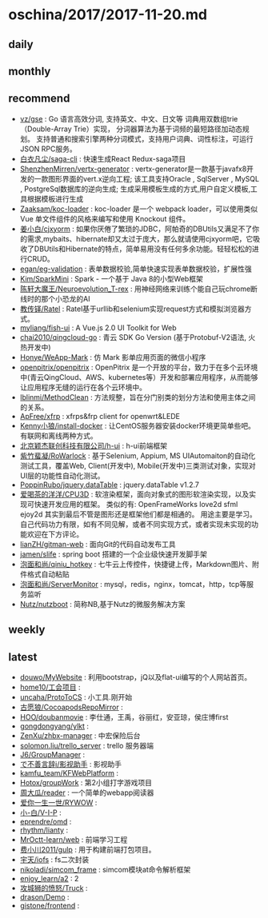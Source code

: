 # oschina/2017/2017-11-20.md



## daily



## monthly



## recommend

- [vz/gse](http://git.oschina.net/veni0/gse) : Go 语言高效分词, 支持英文、中文、日文等 词典用双数组trie（Double-Array Trie）实现， 分词器算法为基于词频的最短路径加动态规划。 支持普通和搜索引擎两种分词模式，支持用户词典、词性标注，可运行JSON RPC服务。
- [白衣凡尘/saga-cli](http://git.oschina.net/daoxiaozhang/saga-cli) : 快速生成React Redux-saga项目
- [ShenzhenMirren/vertx-generator](http://git.oschina.net/duhua/vertx-generator) : vertx-generator是一款基于javafx8开发的一款图形界面的vert.x逆向工程; 该工具支持Oracle , SqlServer , MySQL , PostgreSql数据库的逆向生成; 生成采用模板生成的方式,用户自定义模板,工具根据模板进行生成
- [Zaaksam/koc-loader](http://git.oschina.net/zaaksam/koc-loader) : koc-loader 是一个 webpack loader，可以使用类似 Vue 单文件组件的风格来编写和使用 Knockout 组件。
- [姜小白/cjxyorm](http://git.oschina.net/jfhb/CJXYORM) : 如果你厌倦了繁琐的JDBC，阿帕奇的DBUtils又满足不了你的需求,mybaits、hibernate却又太过于庞大，那么就请使用cjxyorm吧，它吸收了DBUtils和Hibernate的特点，简单易用没有任何多余功能。轻轻松松的进行CRUD。
- [egan/eg-validation](http://git.oschina.net/egzosn/eg-validation) : 表单数据校验,简单快速实现表单数据校验，扩展性强
- [Kim/SparkMini](http://git.oschina.net/liloo/SparkMini) : Spark - 一个基于 Java 8的小型Web框架
- [陈轩大魔王/Neuroevolution_T-rex](http://git.oschina.net/cxwithyxy/Neuroevolution_T-rex) : 用神经网络来训练个能自己玩chrome断线时的那个小恐龙的AI
- [教传铎/Ratel](http://git.oschina.net/jiaochuanduo/Ratel) : Ratel基于urllib和selenium实现request方式和模拟浏览器方式。
- [myliang/fish-ui](http://git.oschina.net/myliang/fish-ui) : A Vue.js 2.0 UI Toolkit for Web
- [chai2010/qingcloud-go](http://git.oschina.net/chai2010/qingcloud-go) : 青云 SDK Go Version (基于Protobuf-V2语法, 火热开发中)
- [Honye/WeApp-Mark](http://git.oschina.net/x1299906945/Mark) : 仿 Mark 影单应用页面的微信小程序
- [openpitrix/openpitrix](http://git.oschina.net/openpitrix/openpitrix) : OpenPitrix 是一个开放的平台，致力于在多个云环境中(青云QingCloud、AWS、kubernetes等）开发和部署应用程序，从而能够让应用程序无缝的运行在各个云环境中。
- [lblinmi/MethodClean](http://git.oschina.net/lblinmi/MethodClear) : 方法规整，旨在分门别类的划分方法和使用主体之间的关系。
- [ApFree/xfrp](http://git.oschina.net/apfree/xfrp) : xfrps&frp client for openwrt&LEDE
- [Kenny小狼/install-docker](http://git.oschina.net/kennylee/install-docker) : 让CentOS服务器安装docker环境更简单些吧。有联网和离线两种方式。
- [北京颖杰联创科技有限公司/h-ui](http://git.oschina.net/yingjienet/h-ui) : h-ui前端框架
- [紫竹蜚凝/RoWarlock](http://git.oschina.net/NateFord/RoWarlock) : 基于Selenium, Appium, MS UIAutomaiton的自动化测试工具，覆盖Web, Client(开发中), Mobile(开发中)三类测试对象，实现对UI层的功能性自动化测试。
- [PoppinRubo/jquery.dataTable](http://git.oschina.net/PoppinRubo/jquery.dataTable) : jquery.dataTable v1.2.7
- [爱喝茶的洋洋/CPU3D](http://git.oschina.net/GProReat/CPU3D) : 软渲染框架，面向对象式的图形软渲染实现，以及实现可快速开发应用的框架。 类似的有: OpenFrameWorks love2d sfml ejoy2d 其实到最后不管是图形还是框架他们都是相通的。 用途主要是学习。自己代码功力有限，如有不同见解，或者不同实现方式，或者实现未实现的功能欢迎在下方评论。
- [lianZH/gitman-web](http://git.oschina.net/lianzh/gitman-web) : 面向Git的代码自动发布工具
- [jamen/slife](http://git.oschina.net/jamen/slife) : spring boot 搭建的一个企业级快速开发脚手架
- [泡面和尚/qiniu_hotkey](http://git.oschina.net/adminpass/qiniu_hotkey) : 七牛云上传控件，快捷键上传，Markdown图片、附件格式自动粘贴
- [泡面和尚/ServerMonitor](http://git.oschina.net/adminpass/ServerMonitor) : mysql，redis，nginx，tomcat，http，tcp等服务监听
- [Nutz/nutzboot](http://git.oschina.net/nutz/nutzboot) : 简称NB,基于Nutz的微服务解决方案


## weekly



## latest

- [douwo/MyWebsite](http://git.oschina.net/Douwo/MyWebsite) : 利用bootstrap，jQ以及flat-ui编写的个人网站首页。
- [home10/工会项目](http://git.oschina.net/121110253/GongHuiXiangMu) : 
- [uncaha/ProtoToCS](http://git.oschina.net/cczxntken/ProtoToCS) : 小工具.刚开始
- [古愿狼/CocoapodsRepoMirror](http://git.oschina.net/moshiwu/CocoapodsRepoMirror) : 
- [HOO/doubanmovie](http://git.oschina.net/HouZhuangBo/doubanmovie) : 李仕通，王禹，谷丽红，安亚琼，侯庄博first
- [gongdongyang/ylkt](http://git.oschina.net/gongdongyang/ylkt) : 
- [ZenXu/zhbx-manager](http://git.oschina.net/zenofzhen/zhbx-manager) : 中宏保险后台
- [solomon.liu/trello_server](http://git.oschina.net/ldlqdsd/trello_server) : trello 服务器端
- [J6/GroupManager](http://git.oschina.net/j6b/GroupManager) : 
- [で不善言辞i/影视助手](http://git.oschina.net/aikeyingshi/YingShiZhuShou) : 影视助手
- [kamfu_team/KFWebPlatform](http://git.oschina.net/kamfu_team/KFWebPlatform) : 
- [Hotox/groupWork](http://git.oschina.net/hotox/groupWorkf) : 第2小组打字游戏项目
- [周大瓜/reader](http://git.oschina.net/zhoudagua/reader) : 一个简单的webapp阅读器
- [爱你一生一世/RYWOW](http://git.oschina.net/AiNiYiShengYiShi/RYWOW) : 
- [小-白/V-I-P](http://git.oschina.net/qq963540817/V-I-P) : 
- [eprendre/omd](http://git.oschina.net/eprendre/omd) : 
- [rhythm/lianty](http://git.oschina.net/sqCode/lianty) : 
- [MrOctt-learn/web](http://git.oschina.net/MrOctt-learn/web) : 前端学习工程
- [费小川2011/gulp](http://git.oschina.net/xiaochuanfei/gulpGameProject) : 用于构建前端打包项目。
- [宇天/iofs](http://git.oschina.net/yutent/iofs) : fs二次封装
- [nikoladi/simcom_frame](http://git.oschina.net/nikoladi/simcom_frame) : simcom模块at命令解析框架
- [enjoy_learn/a2](http://git.oschina.net/enjoy_learn/a2) : 2
- [攻城狮的愤怒/Truck](http://git.oschina.net/asnull/Truck) : 
- [drason/Demo](http://git.oschina.net/drason/Demo) : 
- [gistone/frontend](http://git.oschina.net/gistone/frontend) : 